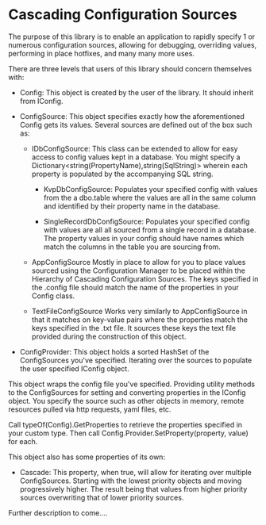 # Cascading Configuration Sources

The purpose of this library is to enable an application to rapidly specify 1 or numerous configuration sources, allowing for debugging, overriding values, performing in place hotfixes, and many many more uses.

There are three levels that users of this library should concern themselves with:

* Config:
This object is created by the user of the library. It should inherit from IConfig. 

* ConfigSource:
This object specifies exactly how the aforementioned Config gets its values. Several sources are defined out of the box such as: 

  * IDbConfigSource:
    This class can be extended to allow for easy access to config values kept in a database. You might specify a                               Dictionary<string(PropertyName),string(SqlString)> wherein each property is populated by the accompanying SQL string.
    
     * KvpDbConfigSource:
     Populates your specified config with values from the a dbo.table where the values are all in the same column and identified by their property name in the database.
     
      *  SingleRecordDbConfigSource:
       Populates your specified config with values are all all sourced from a single record in a database. The property values in your            config should have names which match the columns in the table you are sourcing from.
       
  * AppConfigSource
    Mostly in place to allow for you to place values sourced using the Configuration Manager to be placed within the Hierarchy of Cascading Configuration Sources. The keys specified in the .config file should match the name of the properties in your Config class.
    
  * TextFileConfigSource
    Works very similarly to AppConfigSource in that it matches on key-value pairs where the properties match the keys specified in the .txt file. It sources these keys the text file provided during the construction of this object.
    
* ConfigProvider:
This object holds a sorted HashSet of the ConfigSources you've specified. Iterating over the sources to populate the user specified IConfig object.

This object wraps the config file you've specified. Providing utility methods to the ConfigSources for setting and converting properties in the IConfig object. You specify the source such as other objects in memory, remote resources pulled via http requests, yaml files, etc. 

Call typeOf(Config).GetProperties to retrieve the properties specified in your custom type. Then call Config.Provider.SetProperty(property, value) for each. 

This object also has some properties of its own:
  * Cascade:
    This property, when true, will allow for iterating over multiple ConfigSources. Starting with the lowest priority objects and moving     progressively higher. The result being that values from higher priority sources overwriting that of lower priority sources.


Further description to come....
